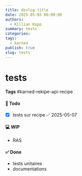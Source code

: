 ```yaml
---
title: devlog title
date: 2025-05-05 00:00:00
authors:
  - Killian Kopp
summary: tests
categories: 
tags:
  - karned
publish: true
slug: tests
---
```

# tests
**Tags** #karned-rekipe-api-recipe 
#### 📓 Todo
- [x] tests sur recipe ✅ 2025-05-07

#### 💻 WIP
- RAS

#### ✅ Done
- tests unitaires
- documentations
